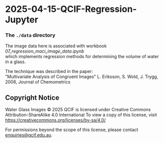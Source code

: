 # 2025-04-15-QCIF-Regression-Jupyter

### The ```./data``` directory
The image data here is associated with workbook *07_regression_maci_image_data.ipynb*  
which implements regression methods for determining the volume of water in a glass. 
  
The technique was described in the paper:  
  "Multivariate Analysis of Congruent Images" L. Eriksson, S. Wold, J. Trygg, 2006, Journal of Chemometrics
  

## Copyright Notice

Water Glass Images © 2025 QCIF is licensed under Creative Commons Attribution-ShareAlike 4.0 International 
To view a copy of this license, visit https://creativecommons.org/licenses/by-sa/4.0/

For permissions beyond the scope of this license, please contact <enquiries@qcif.edu.au>.

